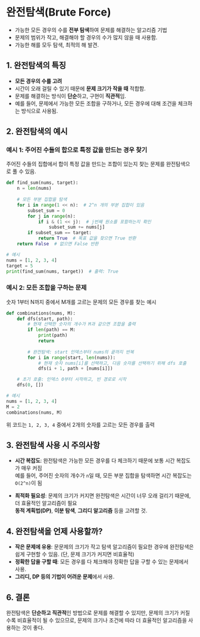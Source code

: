 # 완전탐색(Brute Force)
- 가능한 모든 경우의 수를 **전부 탐색**하여 문제를 해결하는 알고리즘 기법
- 문제의 범위가 작고, 해결해야 할 경우의 수가 많지 않을 때 사용함.
-  가능한 해를 모두 탐색, 최적의 해 발견.

## 1. 완전탐색의 특징
- **모든 경우의 수를 고려**
- 시간이 오래 걸릴 수 있기 때문에 **문제 크기가 작을 때** 적합함.
- 문제를 해결하는 방식이 **단순**하고, 구현이 **직관적**임.
- 예를 들어, 문제에서 가능한 모든 조합을 구하거나, 모든 경우에 대해 조건을 체크하는 방식으로 사용됨.

## 2. 완전탐색의 예시
### 예시 1: 주어진 수들의 합으로 특정 값을 만드는 경우 찾기
주어진 수들의 집합에서 합이 특정 값을 만드는 조합이 있는지 찾는 문제를 완전탐색으로 풀 수 있음.                 
```python
def find_sum(nums, target):
    n = len(nums)
    
    # 모든 부분 집합을 탐색
    for i in range(1 << n):  # 2^n 개의 부분 집합이 있음
        subset_sum = 0
        for j in range(n):
            if i & (1 << j):  # j번째 원소를 포함하는지 확인
                subset_sum += nums[j]
        if subset_sum == target:
            return True  # 목표 값을 찾으면 True 반환
    return False  # 없으면 False 반환

# 예시
nums = [1, 2, 3, 4]
target = 5
print(find_sum(nums, target))  # 출력: True
```
### 예시 2: 모든 조합을 구하는 문제
숫자 1부터 N까지 중에서 M개를 고르는 문제의 모든 경우를 찾는 예시
```python
def combinations(nums, M):
    def dfs(start, path): 
        # 현재 선택한 숫자의 개수가 M과 같으면 조합을 출력
        if len(path) == M:
            print(path)
            return
        
        # 완전탐색: start 인덱스부터 nums의 끝까지 반복
        for i in range(start, len(nums)):
            # 현재 숫자 nums[i]를 선택하고, 다음 숫자를 선택하기 위해 dfs 호출
            dfs(i + 1, path + [nums[i]])

    # 초기 호출: 인덱스 0부터 시작하고, 빈 경로로 시작
    dfs(0, [])

# 예시
nums = [1, 2, 3, 4]
M = 2
combinations(nums, M)
```

위 코드는 `1, 2, 3, 4` 중에서 2개의 숫자를 고르는 모든 경우를 출력

## 3. 완전탐색 사용 시 주의사항
- **시간 복잡도**: 완전탐색은 가능한 모든 경우를 다 체크하기 때문에 보통 시간 복잡도가 매우 커짐 <br>
예를 들어, 주어진 숫자의 개수가 `n`일 때, 모든 부분 집합을 탐색하면 시간 복잡도는 `O(2^n)`이 됨<br>

- **최적화 필요성**: 문제의 크기가 커지면 완전탐색은 시간이 너무 오래 걸리기 때문에, 더 효율적인 알고리즘이 필요<br>
**동적 계획법(DP)**, **이분 탐색**, **그리디 알고리즘** 등을 고려할 것.

## 4. 완전탐색을 언제 사용할까?
- **작은 문제에 유용**: 문문제의 크기가 작고 탐색 알고리즘이 필요한 경우에 완전탐색은 쉽게 구현할 수 있음. (단, 문제 크기가 커지면 비효율적)
- **정확한 답을 구할 때**: 모든 경우를 다 체크해야 정확한 답을 구할 수 있는 문제에서 사용.
- **그리디, DP 등의 기법이 어려운 문제**에서 사용.

## 6. 결론
완전탐색은 **단순하고 직관적**인 방법으로 문제를 해결할 수 있지만, 문제의 크기가 커질수록 비효율적이 될 수 있으므로, 
문제의 크기나 조건에 따라 더 효율적인 알고리즘을 사용하는 것이 좋다.